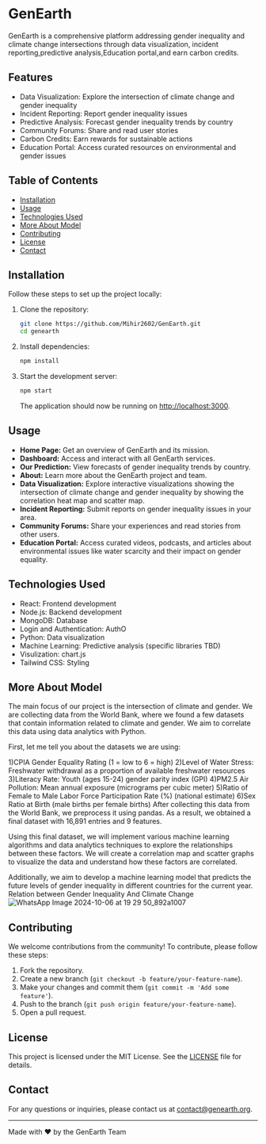# GenEarth

GenEarth is a comprehensive platform addressing gender inequality and climate change intersections through data visualization, incident reporting,predictive analysis,Education portal,and earn carbon credits.

## Features

- Data Visualization: Explore the intersection of climate change and gender inequality
- Incident Reporting: Report gender inequality issues
- Predictive Analysis: Forecast gender inequality trends by country
- Community Forums: Share and read user stories
- Carbon Credits: Earn rewards for sustainable actions
- Education Portal: Access curated resources on environmental and gender issues

## Table of Contents

- [Installation](#installation)
- [Usage](#usage)
- [Technologies Used](#technologies-used)
- [More About Model](#About-MODEL)
- [Contributing](#contributing)
- [License](#license)
- [Contact](#contact)

## Installation

Follow these steps to set up the project locally:

1. Clone the repository:
   ```bash
   git clone https://github.com/Mihir2602/GenEarth.git
   cd genearth
   ```

2. Install dependencies:
   ```bash
   npm install
   ```

3. Start the development server:
   ```bash
   npm start
   ```

   The application should now be running on [http://localhost:3000](http://localhost:3000).

## Usage

- **Home Page:** Get an overview of GenEarth and its mission.
- **Dashboard:** Access and interact with all GenEarth services.
- **Our Prediction:** View forecasts of gender inequality trends by country.
- **About:** Learn more about the GenEarth project and team.
- **Data Visualization:** Explore interactive visualizations showing the intersection of climate change and gender inequality by showing the correlation heat map and scatter map.
- **Incident Reporting:** Submit reports on gender inequality issues in your area.
- **Community Forums:** Share your experiences and read stories from other users.
- **Education Portal:** Access curated videos, podcasts, and articles about environmental issues like water scarcity and their impact on gender equality.

## Technologies Used

- React: Frontend development
- Node.js: Backend development
- MongoDB: Database
- Login and Authentication: AuthO
- Python: Data visualization
- Machine Learning: Predictive analysis (specific libraries TBD)
- Visulization: chart.js
- Tailwind CSS: Styling

## More About Model
The main focus of our project is the intersection of climate and gender. We are collecting data from the World Bank, where we found a few datasets that contain information related to climate and gender. We aim to correlate this data using data analytics with Python.

First, let me tell you about the datasets we are using:

1)CPIA Gender Equality Rating (1 = low to 6 = high)
2)Level of Water Stress: Freshwater withdrawal as a proportion of available freshwater resources
3)Literacy Rate: Youth (ages 15-24) gender parity index (GPI)
4)PM2.5 Air Pollution: Mean annual exposure (micrograms per cubic meter)
5)Ratio of Female to Male Labor Force Participation Rate (%) (national estimate)
6)Sex Ratio at Birth (male births per female births)
After collecting this data from the World Bank, we preprocess it using pandas. As a result, we obtained a final dataset with 16,891 entries and 9 features.

Using this final dataset, we will implement various machine learning algorithms and data analytics techniques to explore the relationships between these factors. We will create a correlation map and scatter graphs to visualize the data and understand how these factors are correlated.

Additionally, we aim to develop a machine learning model that predicts the future levels of gender inequality in different countries for the current year.
Relation between Gender Inequality And Climate Change
![WhatsApp Image 2024-10-06 at 19 29 50_892a1007](https://github.com/user-attachments/assets/080f2d82-d7ff-4c7f-b6af-46a45999b201)



## Contributing

We welcome contributions from the community! To contribute, please follow these steps:

1. Fork the repository.
2. Create a new branch (`git checkout -b feature/your-feature-name`).
3. Make your changes and commit them (`git commit -m 'Add some feature'`).
4. Push to the branch (`git push origin feature/your-feature-name`).
5. Open a pull request.

## License

This project is licensed under the MIT License. See the [LICENSE](LICENSE) file for details.

## Contact

For any questions or inquiries, please contact us at [contact@genearth.org](mailto:contact@genearth.org).

---

Made with ❤️ by the GenEarth Team
